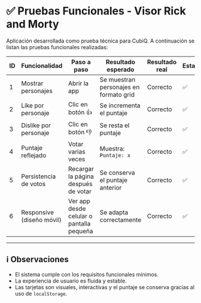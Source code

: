 # ✅ Pruebas Funcionales - Visor Rick and Morty

Aplicación desarrollada como prueba técnica para CubiQ. A continuación se listan las pruebas funcionales realizadas:

| ID | Funcionalidad               | Paso a paso                                                       | Resultado esperado                       | Resultado real | Estado |
|----|-----------------------------|--------------------------------------------------------------------|------------------------------------------|----------------|--------|
| 1  | Mostrar personajes          | Abrir la app                                                       | Se muestran personajes en formato grid   | Correcto       | ✅     |
| 2  | Like por personaje          | Clic en botón 👍                                                    | Se incrementa el puntaje                 | Correcto       | ✅     |
| 3  | Dislike por personaje       | Clic en botón 👎                                                    | Se resta el puntaje                      | Correcto       | ✅     |
| 4  | Puntaje reflejado           | Votar varias veces                                                 | Muestra: `Puntaje: x`                    | Correcto       | ✅     |
| 5  | Persistencia de votos       | Recargar la página después de votar                               | Se conserva el puntaje anterior          | Correcto       | ✅     |
| 6  | Responsive (diseño móvil)   | Ver app desde celular o pantalla pequeña                          | Se adapta correctamente                  | Correcto       | ✅     |

---

## ℹ️ Observaciones

- El sistema cumple con los requisitos funcionales mínimos.
- La experiencia de usuario es fluida y estable.
- Las tarjetas son visuales, interactivas y el puntaje se conserva gracias al uso de `localStorage`.
